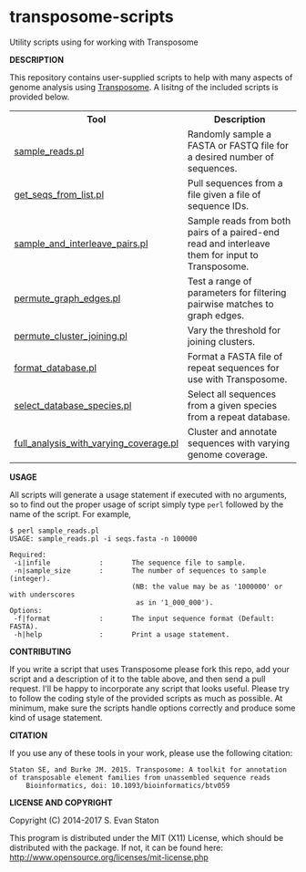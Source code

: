 transposome-scripts
===================

Utility scripts using for working with Transposome

**DESCRIPTION**

This repository contains user-supplied scripts to help with many aspects of genome analysis using [Transposome](https://github.com/sestaton/Transposome). A lisitng of the included scripts is provided below.

<table>
<tr><th>Tool</th><th>Description</th></tr>
<tr><td><a href="https://github.com/sestaton/transposome-scripts/blob/master/sample_reads.pl">sample_reads.pl</a></td><td>Randomly sample a FASTA or FASTQ file for a desired number of sequences.</td></tr>
<tr><td><a href="https://github.com/sestaton/transposome-scripts/blob/master/get_seqs_from_list.pl">get_seqs_from_list.pl</a></td><td>Pull sequences from a file given a file of sequence IDs.</td></tr>
<tr><td><a href="https://github.com/sestaton/transposome-scripts/blob/master/sample_and_interleave_pairs.pl">sample_and_interleave_pairs.pl</a></td><td>Sample reads from both pairs of a paired-end read and interleave them for input to Transposome.</td></tr>
<tr><td><a href="https://github.com/sestaton/transposome-scripts/blob/master/permute_graph_edges.pl">permute_graph_edges.pl</a></td><td>Test a range of parameters for filtering pairwise matches to graph edges.</td></tr>
<tr><td><a href="https://github.com/sestaton/transposome-scripts/blob/master/permute_cluster_joining.pl">permute_cluster_joining.pl</a></td><td>Vary the threshold for joining clusters.</td></tr>
<tr><td><a href="https://github.com/sestaton/transposome-scripts/blob/master/format_database.pl">format_database.pl</a></td><td>Format a FASTA file of repeat sequences for use with Transposome.</td></tr>
<tr><td><a href="https://github.com/sestaton/transposome-scripts/blob/master/select_database_species.pl">select_database_species.pl</a></td><td>Select all sequences from a given species from a repeat database.</td></tr>
<tr><td><a href="https://github.com/sestaton/transposome-scripts/blob/master/full_analysis_with_varying_coverage.pl">full_analysis_with_varying_coverage.pl</a></td><td>Cluster and annotate sequences with varying genome coverage.</td></tr>
</table>

**USAGE**

All scripts will generate a usage statement if executed with no arguments, so to find out the proper usage of script simply type `perl` followed by the name of the script. For example,

    $ perl sample_reads.pl 
    USAGE: sample_reads.pl -i seqs.fasta -n 100000 
    
    Required:
     -i|infile            :       The sequence file to sample.
     -n|sample_size       :       The number of sequences to sample (integer).
                                  (NB: the value may be as '1000000' or with underscores
                                   as in '1_000_000').
    Options:
     -f|format            :       The input sequence format (Default: FASTA).
     -h|help              :       Print a usage statement.

**CONTRIBUTING**

If you write a script that uses Transposome please fork this repo, add your script and a description of it to the table above, and then send a pull request. I'll be happy to incorporate any script that looks useful. Please try to follow the coding style of the provided scripts as much as possible. At minimum, make sure the scripts handle options correctly and produce some kind of usage statement.

**CITATION**

If you use any of these tools in your work, please use the following citation: 

    Staton SE, and Burke JM. 2015. Transposome: A toolkit for annotation of transposable element families from unassembled sequence reads
        Bioinformatics, doi: 10.1093/bioinformatics/btv059

**LICENSE AND COPYRIGHT**

Copyright (C) 2014-2017 S. Evan Staton

This program is distributed under the MIT (X11) License, which should be distributed with the package. 
If not, it can be found here: http://www.opensource.org/licenses/mit-license.php